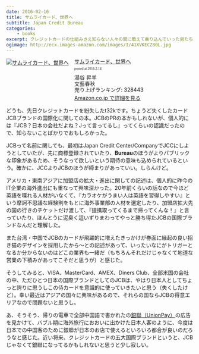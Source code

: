 ```yaml
---
date: 2016-02-16
title: サムライカード、世界へ
subtitle: Japan Credit Bureau
categories: 
    - books
excerpt: クレジットカードの仕組みさえ知らない人々の間に敢えて乗り込んでいった男たちが流した汗と涙の物語がここにあるらしいよ
ogimage: http://ecx.images-amazon.com/images/I/41XVKECZ80L.jpg
---
```


<div class="azlink-box"><div class="azlink-image" style="float:left"><a href="http://www.amazon.co.jp/exec/obidos/ASIN/4166602632/warikiru-22/" name="azlinklink" target="_blank"><img src="http://ecx.images-amazon.com/images/I/41XVKECZ80L._SL160_.jpg" alt="サムライカード、世界へ" style="border:none" /></a></div><div class="azlink-info" style="float:left;margin-left:15px;line-height:120%"><div class="azlink-name" style="margin-bottom:10px;line-height:120%"><a href="http://www.amazon.co.jp/exec/obidos/ASIN/4166602632/warikiru-22/" name="azlinklink" target="_blank">サムライカード、世界へ</a><div class="azlink-powered-date" style="font-size:7pt;margin-top:5px;font-family:verdana;line-height:120%">posted at 2016.2.14</div></div><div class="azlink-detail">湯谷 昇羊<br />文藝春秋<br />売り上げランキング: 328443<br /></div><div class="azlink-link" style="margin-top:5px"><a href="http://www.amazon.co.jp/exec/obidos/ASIN/4166602632/warikiru-22/" target="_blank">Amazon.co.jp で詳細を見る</a></div></div><div class="azlink-footer" style="clear:left"></div></div>

どうも、先日クレジットカードを紛失したt32kです。ちょうど失くしたカードJCBブランドの国際化に関しての本。JCBのPRの本かもしれないが、個人的には『JCB？日本の会社だよね？Jって言ってるし』ってくらいの認識だったので、知らないことばかりでおもしろかった。

JCBって名前に関しても、最初はJapan Credit Center/CompanyでJCCにしようとしていたが、先に商標登録されていたり、**Bureau**のほうがよりパブリックな印象があるため、そうなって欲しいという期待の意味も込められているという。確かに、JCCよりJCBのほうが締まりがあっていい。しらんけど。

アメリカ・東南アジアに加盟店の拡大・進出に関しての記述は、個人的に昨今のIT企業の海外進出にも重なって興味深かった。20年前くらいの話なので今ほど英語を喋れる人材がいなくて、『カラオケがうまい人は英語を習得しやすい』という摩訶不思議な経験則をもとに海外事業部の人材を選定したり、加盟店拡大先の国の行きのチケットだけ渡して、『提携取ってくるまで帰ってくんな！』と言っていたり、ほんとうに泥臭く這いずりまわってやっと勝ち得たJCBの国際ブランドなんだと理解した。

また台湾・中国でJCBのカードが飛躍的に増えたきっかけが券面に縁起の良い招き猫のデザインを採用したから〜との記述があって、いったいなにがトリガーとなるか分からないのはどこの業界も一緒だ（もちろんそれだけじゃなくて地道な営業の下積みがあってこそだと思うが）と感じた。

そうしてみると、VISA、MasterCard、AMEX、Diners Club、全部米国の会社の中、ただひとつ日本の国際ブランドとしてのJCBは、やはり日本人としてちょっと誇りに思うしこの侍カードを意識的に使っていきたいと思う（失くしたけど）。幸い最近はアジアの国々に興味があるので、それらの国ならJCBの得意エリアなので問題ないと思うし。

あ、そうそう、帰りの電車で全部中国語で書かれたの[銀聯（UnionPay）](https://ja.wikipedia.org/wiki/%E4%B8%AD%E5%9B%BD%E9%8A%80%E8%81%AF)の広告を見かけて、バブル期に海外旅行におおいに出かけた日本人客のように、今度は日本での中国客のために銀聯が日本のお店で使えるといろいろ都合が良いのだろうなと感じた。近い将来、クレジットカードの五大国際ブランドというと、JCBじゃなくて銀聯になってるかもしれないと思うと少し寂しい。
